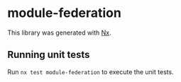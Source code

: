 # module-federation

This library was generated with [Nx](https://nx.dev).

## Running unit tests

Run `nx test module-federation` to execute the unit tests.
